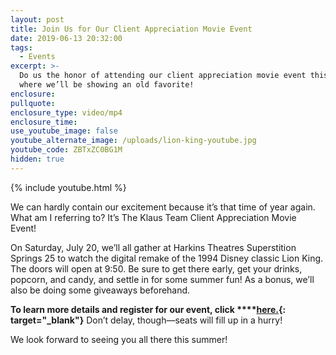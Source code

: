 ```yaml
---
layout: post
title: Join Us for Our Client Appreciation Movie Event
date: 2019-06-13 20:32:00
tags:
  - Events
excerpt: >-
  Do us the honor of attending our client appreciation movie event this summer,
  where we’ll be showing an old favorite!
enclosure:
pullquote:
enclosure_type: video/mp4
enclosure_time:
use_youtube_image: false
youtube_alternate_image: /uploads/lion-king-youtube.jpg
youtube_code: ZBTxZC0BG1M
hidden: true
---
```


{% include youtube.html %}

We can hardly contain our excitement because it’s that time of year again. What am I referring to? It’s The Klaus Team Client Appreciation Movie Event\!&nbsp;

On Saturday, July 20, we’ll all gather at Harkins Theatres Superstition Springs 25 to watch the digital remake of the 1994 Disney classic Lion King. The doors will open at 9:50. Be sure to get there early, get your drinks, popcorn, and candy, and settle in for some summer fun\! As a bonus, we’ll also be doing some giveaways beforehand.&nbsp;

**To learn more details and register for our event, click&nbsp;****[here.](https://www.eventbrite.com/e/klaus-team-client-appreciation-movie-july-2019-tickets-61599113607){: target="_blank"}** Don’t delay, though—seats will fill up in a hurry\! &nbsp;

We look forward to seeing you all there this summer\!